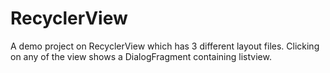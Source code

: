 # RecyclerView
A demo project on RecyclerView which has 3 different layout files. Clicking on any of the view shows a DialogFragment containing listview. 
